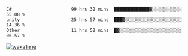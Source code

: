 <!--START_SECTION:waka-->

```text
C#                      99 hrs 32 mins  █████████████▓░░░░░░░░░░░   55.08 %
unity                   25 hrs 57 mins  ███▓░░░░░░░░░░░░░░░░░░░░░   14.36 %
Other                   11 hrs 52 mins  █▓░░░░░░░░░░░░░░░░░░░░░░░   06.57 %
```

<!--END_SECTION:waka-->
[![wakatime](https://wakatime.com/badge/user/6c2f442e-41b4-42e3-bc06-d5d8203ad1da.svg)](https://wakatime.com/@6c2f442e-41b4-42e3-bc06-d5d8203ad1da)
